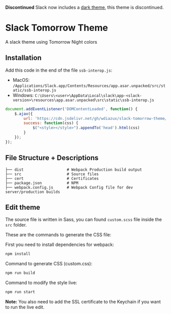 **Discontinued**
Slack now includes a [dark theme](https://slackhq.com/dark-mode-for-slack-desktop), this theme is discontinued.

# Slack Tomorrow Theme

A slack theme using Tomorrow Night colors

## Installation

Add this code in the end of the file `ssb-interop.js`:
- MacOS: `/Applications/Slack.app/Contents/Resources/app.asar.unpacked/src/static/ssb-interop.js`
- Windows: `C:\Users\<user>\AppData\Local\slack\app-<slack-version>\resources\app.asar.unpacked\src\static\ssb-interop.js`
```js
document.addEventListener('DOMContentLoaded', function() {
    $.ajax({
        url: 'https://cdn.jsdelivr.net/gh/wdiazux/slack-tomorrow-theme/dist/custom.css',
        success: function(css) {
            $("<style></style>").appendTo('head').html(css)
        }
    });
});
```

## File Structure + Descriptions

    ├── dist                   # Webpack Production build output 
    ├── src                    # Source files
    ├── cert                   # Certificates
    ├── package.json           # NPM 
    ├── webpack.config.js      # Webpack Config file for dev server/production builds

## Edit theme

The source file is written in Sass, you can found `custom.scss` file inside the `src` folder.

These are the commands to generate the CSS file:

First you need to install dependencies for webpack:
```bash
npm install
```

Command to generate CSS (custom.css):
```bash
npm run build
```

Command to modify the style live:
```bash
npm run start
```

**Note:** You also need to add the SSL certificate to the Keychain if you want to run the live edit.
